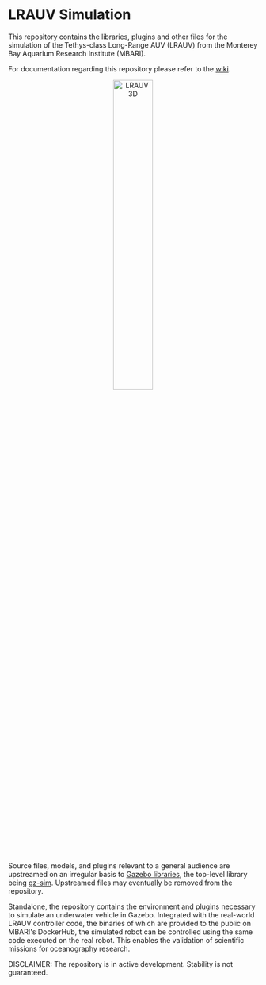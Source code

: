 # LRAUV Simulation

This repository contains the libraries, plugins and other files for the simulation of the Tethys-class Long-Range AUV (LRAUV) from the Monterey Bay Aquarium Research Institute (MBARI).

For documentation regarding this repository please refer to the [wiki](https://github.com/osrf/lrauv/wiki).

<p align="center">
  <img width="40%" src="https://raw.githubusercontent.com/wiki/osrf/lrauv/media/LRUAV_3D.gif" alt="LRAUV 3D">
</p>

Source files, models, and plugins relevant to a general audience are upstreamed on an irregular basis to [Gazebo libraries](https://gazebosim.org), the top-level library being [gz-sim](https://github.com/gazebosim/gz-sim). Upstreamed files may eventually be removed from the repository.

Standalone, the repository contains the environment and plugins necessary to simulate an underwater vehicle in Gazebo. Integrated with the real-world LRAUV controller code, the binaries of which are provided to the public on MBARI's DockerHub, the simulated robot can be controlled using the same code executed on the real robot. This enables the validation of scientific missions for oceanography research.

DISCLAIMER: The repository is in active development. Stability is not guaranteed.
